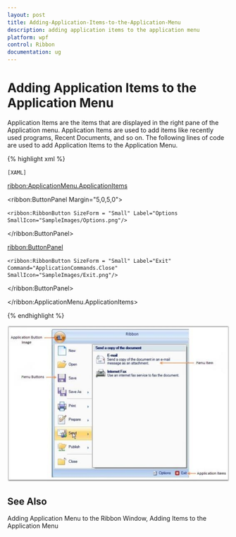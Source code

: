```yaml
---
layout: post
title: Adding-Application-Items-to-the-Application-Menu
description: adding application items to the application menu
platform: wpf
control: Ribbon
documentation: ug
---
```


# Adding Application Items to the Application Menu

Application Items are the items that are displayed in the right pane of the Application menu. Application Items are used to add items like recently used programs, Recent Documents, and so on. The following lines of code are used to add Application Items to the Application Menu.

{% highlight xml %}

    [XAML]



<ribbon:ApplicationMenu.ApplicationItems>

  <ribbon:ButtonPanel Margin="5,0,5,0">

    <ribbon:RibbonButton SizeForm = "Small" Label="Options SmallIcon="SampleImages/Options.png"/>

  </ribbon:ButtonPanel>

  <ribbon:ButtonPanel>

    <ribbon:RibbonButton SizeForm = "Small" Label="Exit" Command="ApplicationCommands.Close" SmallIcon="SampleImages/Exit.png"/>

  </ribbon:ButtonPanel>

</ribbon:ApplicationMenu.ApplicationItems>

 {% endhighlight %}





![](Adding-Application-Items-to-the-Application-Menu_images/Adding-Application-Items-to-the-Application-Menu_img1.jpeg)




## See Also

Adding Application Menu to the Ribbon Window, Adding Items to the Application Menu

